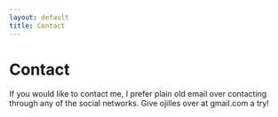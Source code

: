 ```yaml
---
layout: default
title: Contact
---
```

Contact
=======

If you would like to contact me, I prefer plain old email over contacting through any of the social networks. Give ojilles over at gmail.com a try!
